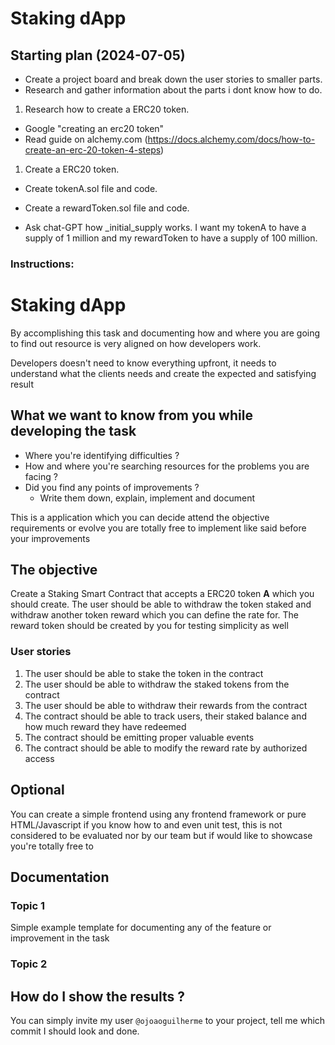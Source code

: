 # Staking dApp

## Starting plan (2024-07-05)

- Create a project board and break down the user stories to smaller parts.
- Research and gather information about the parts i dont know how to do.

1. Research how to create a ERC20 token.

- Google "creating an erc20 token"
- Read guide on alchemy.com (https://docs.alchemy.com/docs/how-to-create-an-erc-20-token-4-steps)

1. Create a ERC20 token.

- Create tokenA.sol file and code.
- Create a rewardToken.sol file and code.

- Ask chat-GPT how \_initial_supply works. I want my tokenA to have a supply of 1 million and my rewardToken to have a supply of 100 million.

### Instructions:

# Staking dApp

By accomplishing this task and documenting how and where you are going to find out resource is very aligned on how developers work.

Developers doesn't need to know everything upfront, it needs to understand what the clients needs and create the expected and satisfying result

## What we want to know from you while developing the task

- Where you're identifying difficulties ?
- How and where you're searching resources for the problems you are facing ?
- Did you find any points of improvements ?
  - Write them down, explain, implement and document

This is a application which you can decide attend the objective requirements or evolve you are totally free to implement like said before your improvements

## The objective

Create a Staking Smart Contract that accepts a ERC20 token **A** which you should create. The user should be able to withdraw the token staked and withdraw another token reward which you can define the rate for. The reward token should be created by you for testing simplicity as well

### User stories

1. The user should be able to stake the token in the contract
2. The user should be able to withdraw the staked tokens from the contract
3. The user should be able to withdraw their rewards from the contract
4. The contract should be able to track users, their staked balance and how much reward they have redeemed
5. The contract should be emitting proper valuable events
6. The contract should be able to modify the reward rate by authorized access

## Optional

You can create a simple frontend using any frontend framework or pure HTML/Javascript if you know how to and even unit test, this is not considered to be evaluated nor by our team but if would like to showcase you're totally free to

## Documentation

### Topic 1

Simple example template for documenting any of the feature or improvement in the task

### Topic 2

## How do I show the results ?

You can simply invite my user `@ojoaoguilherme` to your project, tell me which commit I should look and done.
